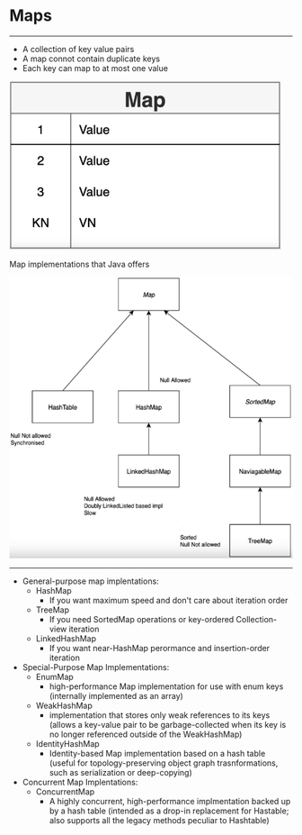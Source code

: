 # Maps
------------
-  A collection of key value pairs
-  A map connot contain duplicate keys
-  Each key can map to at most one value

<img src="Maps2.PNG" height="300">

Map implementations that Java offers

<img src="Maps.PNG" height="500">

-------------
-  General-purpose map implentations:
    -  HashMap
        -  If you want maximum speed and don't care about iteration order
    -  TreeMap
        -  If you need SortedMap operations or key-ordered Collection-view iteration
    -  LinkedHashMap 
        -  If you want near-HashMap perormance and insertion-order iteration
-  Special-Purpose Map Implementations:
    -  EnumMap
        -  high-performance Map implementation for use with enum keys (internally implemented as an array)
    -  WeakHashMap
       -  implementation that stores only weak references to its keys (allows a key-value pair to be garbage-collected when its key is no longer referenced outside of the WeakHashMap)
    -  IdentityHashMap
        -  Identity-based Map implementation based on a hash table (useful for topology-preserving object graph trasnformations, such as serialization or deep-copying)
-  Concurrent Map Implentations:
    -  ConcurrentMap
       -  A highly concurrent, high-performance implmentation backed up by a hash table (intended as a drop-in replacement for Hastable; also supports all the legacy methods peculiar to Hashtable)
